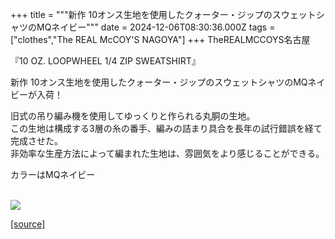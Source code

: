 +++
title = """新作 10オンス生地を使用したクォーター・ジップのスウェットシャツのMQネイビー"""
date = 2024-12-06T08:30:36.000Z
tags = ["clothes","The REAL McCOY'S NAGOYA"]
+++
TheREALMCCOYS名古屋  
  
『10 OZ. LOOPWHEEL 1/4 ZIP SWEATSHIRT』  
  
新作 10オンス生地を使用したクォーター・ジップのスウェットシャツのMQネイビーが入荷！  
  
旧式の吊り編み機を使用してゆっくりと作られる丸胴の生地。  
この生地は構成する3層の糸の番手、編みの詰まり具合を長年の試行錯誤を経て完成させた。  
非効率な生産方法によって編まれた生地は、雰囲気をより感じることができる。  
  
カラーはMQネイビー  
 

[![](https://stat.ameba.jp/user_images/20241206/17/realmccoy-nagoya/53/a6/j/o2219221915518405819.jpg)](https://stat.ameba.jp/user_images/20241206/17/realmccoy-nagoya/53/a6/j/o2219221915518405819.jpg)

[[source]](https://ameblo.jp/realmccoy-nagoya/entry-12877678181.html)
